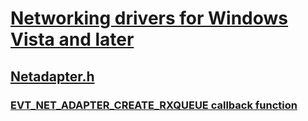 # [Networking drivers for Windows Vista and later](../_netvista/index.md)
## [Netadapter.h](index.md)
### [EVT_NET_ADAPTER_CREATE_RXQUEUE callback function](../netadapter/nc-netadapter-evt_net_adapter_create_rxqueue.md)
